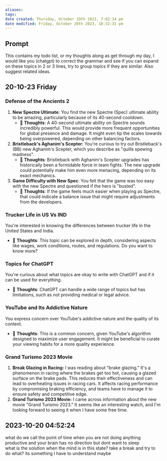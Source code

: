 ```yaml
---
aliases: 
tags: 
date created: Thursday, October 19th 2023, 7:02:14 pm
date modified: Friday, October 20th 2023, 10:32:31 pm
---
```


## Prompt

This contains my todo list, or my thoughts along as get through my day, I would like you (chatgpt) to correct the grammar and see if you can expand on these topics in 2 or 3 lines, try to group topics if they are similar. Also suggest related ideas.

## 20-10-23 Friday

### Defense of the Ancients 2

1. **New Spectre Ultimate**: You find the new Spectre (Spec) ultimate ability to be amazing, particularly because of its 40-second cooldown.  
    - 🤔 **Thoughts**: A 40-second ultimate ability on Spectre sounds incredibly powerful. This would provide more frequent opportunities for global presence and damage. It might even tip the scales towards being overpowered, depending on other balancing factors.
2. **Bristleback's Aghanim's Scepter**: You're curious to try out Bristleback's (BB) new Aghanim's Scepter, which you describe as "quills spewing madness".  
    - 🤔 **Thoughts**: Bristleback with Aghanim's Scepter upgrades has historically been a formidable force in team fights. The new upgrade could potentially make him even more menacing, depending on its exact mechanics.
3. **Game Difficulty with New Spec**: You felt that the game was too easy with the new Spectre and questioned if the hero is "busted".
    - 🤔 **Thoughts**: If the game feels much easier when playing as Spectre, that could indicate a balance issue that might require adjustments from the developers.

### Trucker Life in US Vs IND

You're interested in knowing the differences between trucker life in the United States and India.
- 🤔 **Thoughts**: This topic can be explored in depth, considering aspects like wages, work conditions, routes, and regulations. Do you want to know more?

### Topics for ChatGPT

You're curious about what topics are okay to write with ChatGPT and if it can be used for everything.
- 🤔 **Thoughts**: ChatGPT can handle a wide range of topics but has limitations, such as not providing medical or legal advice. 

### YouTube and Its Addictive Nature

You express concern over YouTube's addictive nature and the quality of its content.
- 🤔 **Thoughts**: This is a common concern, given YouTube's algorithm designed to maximize user engagement. It might be beneficial to curate your viewing habits for a more quality experience.

### Grand Turismo 2023 Movie

1. **Break Glazing in Racing:** I was reading about "brake glazing." It's a phenomenon in racing where the brakes get too hot, causing a glazed surface on the brake pads. This reduces their effectiveness and can lead to overheating issues in racing cars. It affects racing performance by compromising braking efficiency, and teams have to manage it to ensure safety and competitive edge.
2. **Grand Turismo 2023 Movie:** I came across information about the new movie "Grand Turismo 2023." It seems like an interesting watch, and I'm looking forward to seeing it when I have some free time.

## 2023-10-20 04:52:24

what do we call the point of time when you are not doing anything productive and your brain has no direction but dont want to sleep  
what is the solution when the mind is in this state? take a break and try to do what? its something I have to understand maybe



